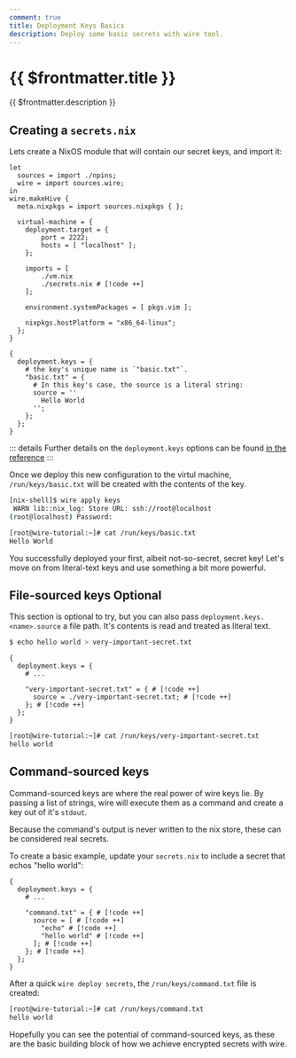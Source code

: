 ```yaml
---
comment: true
title: Deployment Keys Basics
description: Deploy some basic secrets with wire tool.
---
```


# {{ $frontmatter.title }}

{{ $frontmatter.description }}

## Creating a `secrets.nix`

Lets create a NixOS module that will contain our secret keys, and import it:

```nix:line-numbers [hive.nix]
let
  sources = import ./npins;
  wire = import sources.wire;
in
wire.makeHive {
  meta.nixpkgs = import sources.nixpkgs { };

  virtual-machine = {
    deployment.target = {
        port = 2222;
        hosts = [ "localhost" ];
    };

    imports = [
        ./vm.nix
        ./secrets.nix # [!code ++]
    ];

    environment.systemPackages = [ pkgs.vim ];

    nixpkgs.hostPlatform = "x86_64-linux";
  };
}
```

```nix:line-numbers [secrets.nix]
{
  deployment.keys = {
    # the key's unique name is `"basic.txt"`.
    "basic.txt" = {
      # In this key's case, the source is a literal string:
      source = ''
        Hello World
      '';
    };
  };
}
```

::: details
Further details on the `deployment.keys` options can be found
[in the reference](/reference/module.html#deployment-keys)
:::

Once we deploy this new configuration to the virtul machine,
`/run/keys/basic.txt` will be created with the contents of the key.

```sh
[nix-shell]$ wire apply keys
 WARN lib::nix_log: Store URL: ssh://root@localhost
(root@localhost) Password:

```

```sh [Virtual Machine]
[root@wire-tutorial:~]# cat /run/keys/basic.txt
Hello World

```

You successfully deployed your first, albeit not-so-secret, secret key! Let's
move on from literal-text keys and use something a bit more powerful.

## File-sourced keys <Badge type="info">Optional</Badge>

This section is optional to try, but you can also pass `deployment.keys.<name>.source`
a file path. It's contents is read and treated as literal text.

```sh
$ echo hello world > very-important-secret.txt
```

```nix:line-numbers [secrets.nix]
{
  deployment.keys = {
    # ...

    "very-important-secret.txt" = { # [!code ++]
      source = ./very-important-secret.txt; # [!code ++]
    }; # [!code ++]
  };
}
```

```sh [Virtual Machine]
[root@wire-tutorial:~]# cat /run/keys/very-important-secret.txt
hello world

```

## Command-sourced keys

Command-sourced keys are where the real power of wire keys lie. By passing a
list of strings, wire will execute them as a command and create a key out of it's `stdout`.

Because the command's output is never written to the nix store, these can be
considered real secrets.

To create a basic example, update your `secrets.nix` to include a secret that
echos "hello world":

```nix:line-numbers [secrets.nix]
{
  deployment.keys = {
    # ...

    "command.txt" = { # [!code ++]
      source = [ # [!code ++]
        "echo" # [!code ++]
        "hello world" # [!code ++]
      ]; # [!code ++]
    }; # [!code ++]
  };
}
```

After a quick `wire deploy secrets`, the `/run/keys/command.txt` file is
created:

```sh [Virtual Machine]
[root@wire-tutorial:~]# cat /run/keys/command.txt
hello world

```

Hopefully you can see the potential of command-sourced keys, as these are the
basic building block of how we achieve encrypted secrets with wire.
